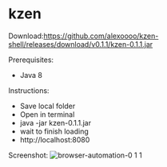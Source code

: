 # kzen

Download:https://github.com/alexoooo/kzen-shell/releases/download/v0.1.1/kzen-0.1.1.jar

Prerequisites:
- Java 8

Instructions:
- Save local folder
- Open in terminal
- java -jar kzen-0.1.1.jar
- wait to finish loading
- http://localhost:8080

Screenshot:
![browser-automation-0 1 1](https://user-images.githubusercontent.com/4985552/45267733-8067e800-b440-11e8-9d6f-2ce1cbb83b61.png)
